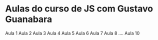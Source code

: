 # Aulas do curso de JS com Gustavo Guanabara

Aula 1
Aula 2
Aula 3
Aula 4
Aula 5
Aula 6
Aula 7
Aula 8
....
Aula 10